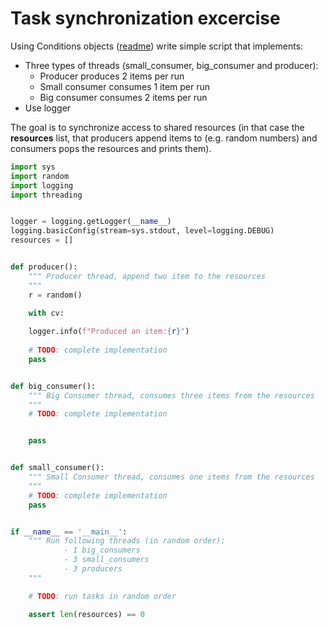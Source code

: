 # Task synchronization excercise

Using Conditions objects ([readme](https://docs.python.org/3/library/threading.html#condition-objects)) write simple script that implements:

* Three types of threads (small_consumer, big_consumer and producer):
    * Producer produces 2 items per run
    * Small consumer consumes 1 item per run
    * Big consumer consumes 2 items per run
* Use logger

The goal is to synchronize access to shared resources (in that case the **resources** list, that producers append items to (e.g. random numbers) and consumers pops the resources and prints them).

```python
import sys
import random
import logging
import threading


logger = logging.getLogger(__name__)
logging.basicConfig(stream=sys.stdout, level=logging.DEBUG)
resources = []


def producer():
    """ Producer thread, append two item to the resources
    """
    r = random()

    with cv:
        
    logger.info(f"Produced an item:{r}")
    
    # TODO: complete implementation
    pass


def big_consumer():
    """ Big Consumer thread, consumes three items from the resources
    """
    # TODO: complete implementation


    pass


def small_consumer():
    """ Small Consumer thread, consumes one items from the resources
    """
    # TODO: complete implementation
    pass


if __name__ == '__main__':
    """ Run following threads (in random order):
            - 1 big_consumers
            - 3 small_consumers
            - 3 producers
    """

    # TODO: run tasks in random order

    assert len(resources) == 0

```